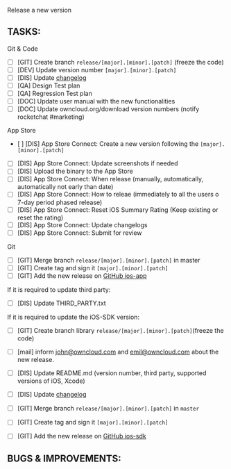 <!--
This is the template to release a new version on the App Store
-->

Release a new version
## TASKS:

Git & Code

- [ ] [GIT] Create branch `release/[major].[minor].[patch]` (freeze the code)
- [ ] [DEV] Update version number `[major].[minor].[patch]`
- [ ] [DIS] Update [changelog](https://github.com/owncloud/ios-app/blob/master/CHANGELOG.md)
- [ ] [QA] Design Test plan
- [ ] [QA] Regression Test plan
- [ ] [DOC] Update user manual with the new functionalities
- [ ] [DOC] Update owncloud.org/download version numbers (notify rocketchat #marketing)

App Store

- [ ] [DIS] App Store Connect: Create a new version following the `[major].[minor].[patch]`
- [ ] [DIS] App Store Connect: Update screenshots if needed
- [ ] [DIS] Upload the binary to the App Store
- [ ] [DIS] App Store Connect: When release (manually, automatically, automatically not early than date)
- [ ] [DIS] App Store Connect: How to releae (immediately to all the users o 7-day period phased release)
- [ ] [DIS] App Store Connect: Reset iOS Summary Rating (Keep existing or reset the rating)
- [ ] [DIS] App Store Connect: Update changelogs
- [ ] [DIS] App Store Connect: Submit for review

Git

- [ ] [GIT] Merge branch `release/[major].[minor].[patch]` in master
- [ ] [GIT] Create tag and sign it `[major].[minor].[patch]`
- [ ] [GIT] Add the new release on [GitHub ios-app](https://github.com/owncloud/ios-app/releases)

If it is required to update third party:

- [ ] [DIS] Update THIRD_PARTY.txt

If it is required to update the iOS-SDK version:

- [ ] [GIT] Create branch library `release/[major].[minor].[patch]`(freeze the code) 
- [ ] [mail] inform john@owncloud.com and emil@owncloud.com about the new release.
- [ ] [DIS] Update README.md (version number, third party, supported versions of iOS, Xcode)
- [ ] [DIS] Update [changelog](https://github.com/owncloud/ios-sdk/blob/master/CHANGELOG.md)
- [ ] [GIT] Merge branch `release/[major].[minor].[patch]` in `master`
- [ ] [GIT] Create tag and sign it `[major].[minor].[patch]`
- [ ] [GIT] Add the new release on [GitHub ios-sdk](https://github.com/owncloud/ios-sdk/releases)


## BUGS & IMPROVEMENTS:
